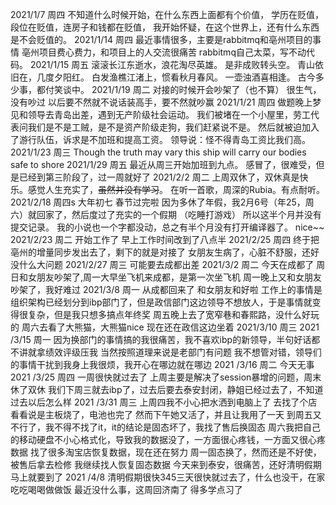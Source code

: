 2021/1/7 周四
不知道什么时候开始，在什么东西上面都有个价值，
学历在贬值，段位在贬值，连房子和钱都在贬值，
我开始怀疑，在这个世界上，还有什么东西是不会贬值的。
2021/1/14 周四
最近事情很多，主要是rabbitmq和亳州项目的事情
亳州项目费心费力，和项目上的人交流很痛苦
rabbitmq自己太菜，写不动代码。
2021/1/15 周五
滚滚长江东逝水，浪花淘尽英雄。
是非成败转头空。
青山依旧在，几度夕阳红。
白发渔樵江渚上，惯看秋月春风。
一壶浊酒喜相逢。
古今多少事，都付笑谈中。
2021/1/19 周二
对接的时候开会吵架了（也不算）
很生气，没有吵过
以后要不然就不说话装高手，要不然就吵赢
2021/1/21 周四
做题晚上梦见和领导去青岛出差，遇到无产阶级社会运动。
我们被堵在一个小屋里，劳工代表问我们是不是工贼，是不是资产阶级走狗，我们赶紧说不是。
然后就被迫加入了游行队伍，诉求是不加班和提高工资。
领导说：怪不得青岛工资比我们高。
2021/1/23 周三
Though the truth may vary
this ship will carry our bodies safe to shore
2021/1/29 周五
最近从周三开始加班到九点。
感冒了，很难受，但是已经到第三阶段了，过一周就好了
2021/2/2 周二
上周双休了，双休真是快乐。感觉人生充实了，~~虽然并没有学习~~。
在听一首歌，周深的Rubia。有点耐听。
2021/2/18 周四s 大年初七
春节过完啦
因为多休了年假，我2月6号（年25，周六）就回家了，然后度过了充实的一个假期
（吃睡打游戏）
所以这半个月并没有提交记录。
我的小说也一个字都没动，总之有半个月没有打开编译器了。
nice~~
2021/2/23 周二
开始工作了
早上工作时间改到了八点半
2021/2/25 周四
终于把亳州的增量同步发出去了，剩下的就是对接了
女朋友生病了，心脏不舒服，还好没什么大问题
2021/2/27 周三
可能要去成都出差
2021/3/2 周二
今天在成都了
周日和女朋友吵架了,周一大早坐飞机来成都，是第一次坐飞机
周一晚上又和女朋友吵架了，我好难过
2021/3/8 周一
从成都回来了
和女朋友和好啦
工作上的事情是组织架构已经划分到ibp部门了，但是政信部门这边领导不想放人，于是事情就变得很复杂，但是我只想多搞点年终奖
周五晚上去了宽窄巷和春熙路，没什么好玩的
周六去看了大熊猫，大熊猫nice
现在还在政信这边坐着
2021/3/10 周三
2021 /3/15 周一
因为换部门的事情搞的我很痛苦，我不喜欢ibp的新领导，半句好话都不讲就拿绩效评级压我
当然按照道理来说是老部门有问题
我不想管对错，领导们的事情干扰到我身上我很烦，我开心在哪边就在哪边
2021 /3/16 周二
今天无事
2021 /3/25 周四
一周很快就过去了
上周主要是解决了session暴增的问题，周末休了双休
我们下周三就去ibp了，过去后要去泰安封闭，静姐已经过去了，不知道过去以后怎么样
2021 /3/31 周三
上周四我不小心把水洒到电脑上了
去找了个店看看说是主板烧了，电池也完了
然而下午她又活了，并且让我用了一天
到周五又不行了，我不得不找了it，it的结论是固态坏了，我找了售后换固态
周六我把自己的移动硬盘不小心格式化，导致我的数据没了，一方面很心疼钱，一方面又很心疼数据
找了很多淘宝店恢复数据，现在还在努力
周一固态换了，然而还是不好使，被售后拿去检修
我继续找人恢复固态数据
今天来到泰安，很痛苦，还好清明假期马上就要到了
2021 /4/8
清明假期很快345三天很快就过去了，什么也没干，在家吃吃喝喝做做饭
最近没什么事，这周回济南了
得多学点习了



